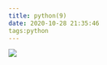 ```yaml
---
title: python(9)
date: 2020-10-28 21:35:46
tags:python
---
```


![](E:\p\hexofolder\themes\hexo-theme-amber\source\img\timg.jpg)